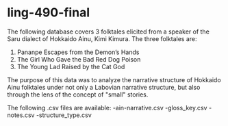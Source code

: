 # ling-490-final

The following database covers 3 folktales elicited from a speaker of the Saru dialect of Hokkaido Ainu, Kimi Kimura. The three folktales are:
  1. Pananpe Escapes from the Demon’s Hands
  2. The Girl Who Gave the Bad Red Dog Poison
  3. The Young Lad Raised by the Cat God

The purpose of this data was to analyze the narrative structure of Hokkaido Ainu folktales under not only a Labovian narrative structure, but also through the lens of the
concept of "small" stories. 

The following .csv files are available:
  -ain-narrative.csv
  -gloss_key.csv
  -notes.csv
  -structure_type.csv
